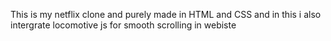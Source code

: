 This is my netflix clone and purely made in HTML and CSS and in this i also intergrate locomotive js for smooth scrolling in webiste